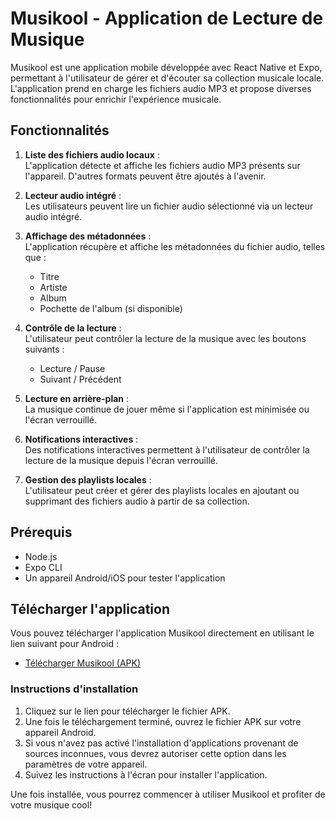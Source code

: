 # Musikool - Application de Lecture de Musique

Musikool est une application mobile développée avec React Native et Expo, permettant à l'utilisateur de gérer et d'écouter sa collection musicale locale. L'application prend en charge les fichiers audio MP3 et propose diverses fonctionnalités pour enrichir l'expérience musicale.

## Fonctionnalités

1. **Liste des fichiers audio locaux** :  
   L'application détecte et affiche les fichiers audio MP3 présents sur l'appareil. D'autres formats peuvent être ajoutés à l'avenir.

2. **Lecteur audio intégré** :  
   Les utilisateurs peuvent lire un fichier audio sélectionné via un lecteur audio intégré.

3. **Affichage des métadonnées** :  
   L'application récupère et affiche les métadonnées du fichier audio, telles que :
   - Titre
   - Artiste
   - Album
   - Pochette de l'album (si disponible)

4. **Contrôle de la lecture** :  
   L'utilisateur peut contrôler la lecture de la musique avec les boutons suivants :
   - Lecture / Pause
   - Suivant / Précédent

5. **Lecture en arrière-plan** :  
   La musique continue de jouer même si l'application est minimisée ou l'écran verrouillé.

6. **Notifications interactives** :  
   Des notifications interactives permettent à l'utilisateur de contrôler la lecture de la musique depuis l'écran verrouillé.

7. **Gestion des playlists locales** :  
   L'utilisateur peut créer et gérer des playlists locales en ajoutant ou supprimant des fichiers audio à partir de sa collection.

## Prérequis

- Node.js
- Expo CLI
- Un appareil Android/iOS pour tester l'application

## Télécharger l'application
Vous pouvez télécharger l'application Musikool directement en utilisant le lien suivant pour Android :

- [Télécharger Musikool (APK)](https://expo.dev/artifacts/eas/5x2c4Y5QUwd4gAvq8uFBpV.apk)

### Instructions d'installation
1. Cliquez sur le lien pour télécharger le fichier APK.
2. Une fois le téléchargement terminé, ouvrez le fichier APK sur votre appareil Android.
3. Si vous n'avez pas activé l'installation d'applications provenant de sources inconnues, vous devrez autoriser cette option dans les paramètres de votre appareil.
4. Suivez les instructions à l'écran pour installer l'application.

Une fois installée, vous pourrez commencer à utiliser Musikool et profiter de votre musique cool!

